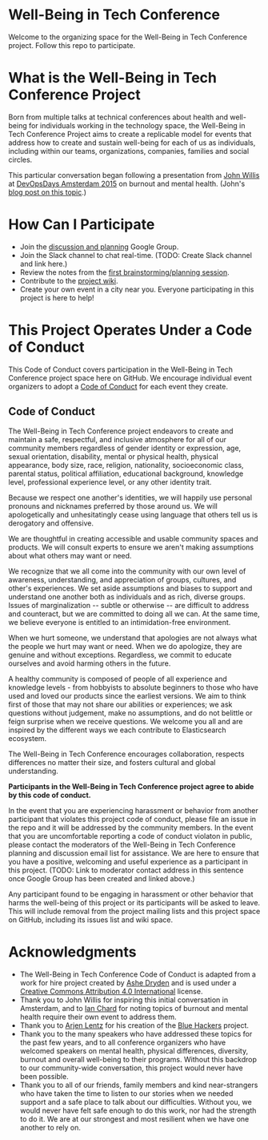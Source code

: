 # Well-Being in Tech Conference

Welcome to the organizing space for the Well-Being in Tech Conference project. Follow this repo to participate.

# What is the Well-Being in Tech Conference Project

Born from multiple talks at technical conferences about health and well-being for individuals working in the technology space, the Well-Being in Tech Conference Project aims to create a replicable model for events that address how to create and sustain well-being for each of us as individuals, including within our teams, organizations, companies, families and social circles.

This particular conversation began following a presentation from [John Willis](https://twitter.com/botchagalupe) at [DevOpsDays Amsterdam 2015](http://www.devopsdays.org/events/2015-amsterdam/) on burnout and mental health. (John's [blog post on this topic](http://itrevolution.com/karojisatsu/).)

# How Can I Participate

* Join the [discussion and planning](https://groups.google.com/forum/#!forum/well-being-in-tech-conf-disucss) Google Group. 
* Join the Slack channel to chat real-time. (TODO: Create Slack channel and link here.)
* Review the notes from the [first brainstorming/planning session](https://github.com/lhawthorn/Well-BeinginTechConf/wiki/Notes:-Initial-Planning-Session,-26-June-2015-at-DevOpsDays-Amsterdam). 
* Contribute to the [project wiki](https://github.com/lhawthorn/Well-BeinginTechConf/wiki). 
* Create your own event in a city near you. Everyone participating in this project is here to help!

# This Project Operates Under a Code of Conduct
This Code of Conduct covers participation in the Well-Being in Tech Conference project space here on GitHub. We encourage individual event organizers to adopt a [Code of Conduct](https://openhatch.org/wiki/Project_codes_of_conduct) for each event they create.

## Code of Conduct

The Well-Being in Tech Conference project endeavors to create and maintain a safe, respectful, and inclusive atmosphere for all of our community members regardless of gender identity or expression, age, sexual orientation, disability, mental or physical health, physical appearance, body size, race, religion, nationality, socioeconomic class, parental status, political affiliation, educational background, knowledge level, professional experience level, or any other identity trait.

Because we respect one another's identities, we will happily use personal pronouns and nicknames preferred by those around us. We will apologetically and unhesitatingly cease using language that others tell us is derogatory and offensive.

We are thoughtful in creating accessible and usable community spaces and products. We will consult experts to ensure we aren't making assumptions about what others may want or need.

We recognize that we all come into the community with our own level of awareness, understanding, and appreciation of groups, cultures, and other's experiences. We set aside assumptions and biases to support and understand one another both as individuals and as rich, diverse groups. Issues of marginalization -- subtle or otherwise -- are difficult to address and counteract, but we are committed to doing all we can. At the same time, we believe everyone is entitled to an intimidation-free environment.

When we hurt someone, we understand that apologies are not always what the people we hurt may want or need. When we do apologize, they are genuine and without exceptions. Regardless, we commit to educate ourselves and avoid harming others in the future.

A healthy community is composed of people of all experience and knowledge levels - from hobbyists to absolute beginners to those who have used and loved our products since the earliest versions. We aim to think first of those that may not share our abilities or experiences; we ask questions without judgement, make no assumptions, and do not belittle or feign surprise when we receive questions. We welcome you all and are inspired by the different ways we each contribute to Elasticsearch ecosystem.

The Well-Being in Tech Conference encourages collaboration, respects differences no matter their size, and fosters cultural and global understanding.

<strong>Participants in the Well-Being in Tech Conference project agree to abide by this code of conduct.</strong>

In the event that you are experiencing harassment or behavior from another participant that violates this project code of conduct, please file an issue in the repo and it will be addressed by the community members. In the event that you are uncomfortable reporting a code of conduct violaton in public, please contact the moderators of the Well-Being in Tech Conference planning and discussion email list for assistance. We are here to ensure that you have a positive, welcoming and useful experience as a participant in this project. (TODO: Link to moderator contact address in this sentence once Google Group has been created and linked above.)

Any participant found to be engaging in harassment or other behavior that harms the well-being of this project or its participants will be asked to leave. This will include removal from the project mailing lists and this project space on GitHub, including its issues list and wiki space.

# Acknowledgments 
* The Well-Being in Tech Conference Code of Conduct is adapted from a work for hire project created by [Ashe Dryden](http://www.ashedryden.com/) and is used under a [Creative Commons Attribution 4.0 International](http://creativecommons.org/licenses/by/4.0/) license.
* Thank you to John Willis for inspiring this initial conversation in Amsterdam, and to [Ian Chard](https://twitter.com/Flupsybunny/status/614344716776288256) for noting topics of burnout and mental health require their own event to address them.
* Thank you to [Arjen Lentz](https://twitter.com/arjenlentz) for his creation of the [Blue Hackers](http://bluehackers.org/) project. 
* Thank you to the many speakers who have addressed these topics for the past few years, and to all conference organizers who have welcomed speakers on mental health, physical differences, diversity, burnout and overall well-being to their programs. Without this backdrop to our community-wide conversation, this project would never have been possible.
* Thank you to all of our friends, family members and kind near-strangers who have taken the time to listen to our stories when we needed support and a safe place to talk about our difficulties. Without you, we would never have felt safe enough to do this work, nor had the strength to do it. We are at our strongest and most resilient when we have one another to rely on.
